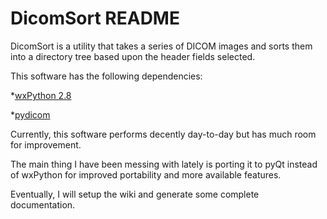 DicomSort README
================

DicomSort is a utility that takes a series of DICOM images and sorts them into
a directory tree based upon the header fields selected.

This software has the following dependencies:

*[wxPython 2.8](http://www.wxpython.org/download.php)

*[pydicom](http://code.google.com/p/pydicom/)


Currently, this software performs decently day-to-day but has much room for
improvement.

The main thing I have been messing with lately is porting it to pyQt instead
of wxPython for improved portability and more available features.

Eventually, I will setup the wiki and generate some complete documentation.
